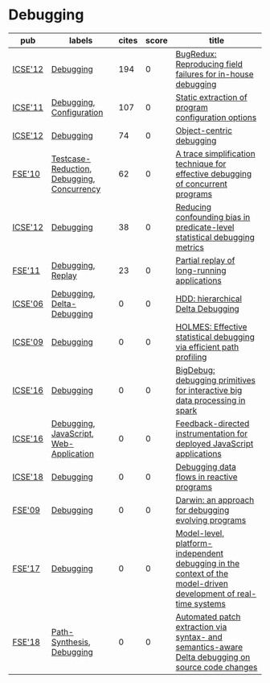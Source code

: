 # Debugging

|pub|labels|cites|score|title|
|---|------|-----|-----|-----|
|[ICSE'12](https://dblp.org/db/conf/icse/icse2012.html)|[Debugging](Debugging.md)|194|0|[BugRedux: Reproducing field failures for in-house debugging](https://scholar.google.com/scholar?q=BugRedux%3A+Reproducing+field+failures+for+in-house+debugging)|
|[ICSE'11](https://dblp.org/db/conf/icse/icse2011.html)|[Debugging](Debugging.md), [Configuration](Configuration.md)|107|0|[Static extraction of program configuration options](https://scholar.google.com/scholar?q=Static+extraction+of+program+configuration+options)|
|[ICSE'12](https://dblp.org/db/conf/icse/icse2012.html)|[Debugging](Debugging.md)|74|0|[Object-centric debugging](https://scholar.google.com/scholar?q=Object-centric+debugging)|
|[FSE'10](https://dblp.org/db/conf/sigsoft/fse2010.html)|[Testcase-Reduction](Testcase-Reduction.md), [Debugging](Debugging.md), [Concurrency](Concurrency.md)|62|0|[A trace simplification technique for effective debugging of concurrent programs](https://scholar.google.com/scholar?q=A+trace+simplification+technique+for+effective+debugging+of+concurrent+programs)|
|[ICSE'12](https://dblp.org/db/conf/icse/icse2012.html)|[Debugging](Debugging.md)|38|0|[Reducing confounding bias in predicate-level statistical debugging metrics](https://scholar.google.com/scholar?q=Reducing+confounding+bias+in+predicate-level+statistical+debugging+metrics)|
|[FSE'11](https://dblp.org/db/conf/sigsoft/fse2011.html)|[Debugging](Debugging.md), [Replay](Replay.md)|23|0|[Partial replay of long-running applications](https://scholar.google.com/scholar?q=Partial+replay+of+long-running+applications)|
|[ICSE'06](https://dblp.org/db/conf/icse/icse2006.html)|[Debugging](Debugging.md), [Delta-Debugging](Delta-Debugging.md)|0|0|[HDD: hierarchical Delta Debugging](https://scholar.google.com/scholar?q=HDD%3A+hierarchical+Delta+Debugging)|
|[ICSE'09](https://dblp.org/db/conf/icse/icse2009.html)|[Debugging](Debugging.md)|0|0|[HOLMES: Effective statistical debugging via efficient path profiling](https://scholar.google.com/scholar?q=HOLMES%3A+Effective+statistical+debugging+via+efficient+path+profiling)|
|[ICSE'16](https://dblp.org/db/conf/icse/icse2016.html)|[Debugging](Debugging.md)|0|0|[BigDebug: debugging primitives for interactive big data processing in spark](https://scholar.google.com/scholar?q=BigDebug%3A+debugging+primitives+for+interactive+big+data+processing+in+spark)|
|[ICSE'16](https://dblp.org/db/conf/icse/icse2016.html)|[Debugging](Debugging.md), [JavaScript](JavaScript.md), [Web-Application](Web-Application.md)|0|0|[Feedback-directed instrumentation for deployed JavaScript applications](https://scholar.google.com/scholar?q=Feedback-directed+instrumentation+for+deployed+JavaScript+applications)|
|[ICSE'18](https://dblp.org/db/conf/icse/icse2018.html)|[Debugging](Debugging.md)|0|0|[Debugging data flows in reactive programs](https://scholar.google.com/scholar?q=Debugging+data+flows+in+reactive+programs)|
|[FSE'09](https://dblp.org/db/conf/sigsoft/fse2009.html)|[Debugging](Debugging.md)|0|0|[Darwin: an approach for debugging evolving programs](https://scholar.google.com/scholar?q=Darwin%3A+an+approach+for+debugging+evolving+programs)|
|[FSE'17](https://dblp.org/db/conf/sigsoft/fse2017.html)|[Debugging](Debugging.md)|0|0|[Model-level, platform-independent debugging in the context of the model-driven development of real-time systems](https://scholar.google.com/scholar?q=Model-level%2C+platform-independent+debugging+in+the+context+of+the+model-driven+development+of+real-time+systems)|
|[FSE'18](https://dblp.org/db/conf/sigsoft/fse2018.html)|[Path-Synthesis](Path-Synthesis.md), [Debugging](Debugging.md)|0|0|[Automated patch extraction via syntax- and semantics-aware Delta debugging on source code changes](https://scholar.google.com/scholar?q=Automated+patch+extraction+via+syntax-+and+semantics-aware+Delta+debugging+on+source+code+changes)|
